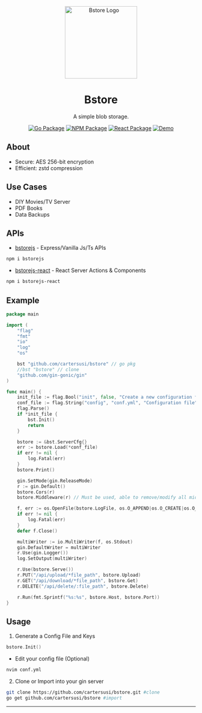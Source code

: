 <div align="center">
  <img width="192px" height="auto" src="public/favicon.ico" alt="Bstore Logo">
  <h1>Bstore</h1>
  <p>A simple blob storage.</p>
</div>

<div align="center">

  [![Go Package](https://img.shields.io/badge/go%20package-bstore-00ADD8?style=flat-square&logo=go)](https://github.com/carterusi/bstore)
  [![NPM Package](https://img.shields.io/badge/npm-bstorejs-red?style=flat-square&logo=npm)](https://www.npmjs.com/package/bstorejs)
  [![React Package](https://img.shields.io/badge/react-bstorejs--react-61DAFB?style=flat-square&logo=react)](https://www.npmjs.com/package/bstorejs-react)
  [![Demo](https://img.shields.io/badge/demo-bstorejs--demo-brightgreen?style=flat-square)](https://github.com/carterusi/bstorejs-demo)

</div>

## About 
* Secure: AES 256-bit encryption
* Efficient: zstd compression

## Use Cases
* DIY Movies/TV Server
* PDF Books
* Data Backups


## APIs
- [bstorejs](https://github.com/cartersusi/bstorejs.git) - Express/Vanilla Js/Ts APIs
```sh
npm i bstorejs
```
- [bstorejs-react](https://github.com/cartersusi/bstorejs-react.git) - React Server Actions & Components
```sh
npm i bstorejs-react
```


## Example
```go
package main

import (
	"flag"
	"fmt"
	"io"
	"log"
	"os"

	bst "github.com/cartersusi/bstore" // go pkg
    //bst "bstore" // clone
	"github.com/gin-gonic/gin"
)

func main() {
	init_file := flag.Bool("init", false, "Create a new configuration file")
	conf_file := flag.String("config", "conf.yml", "Configuration file")
	flag.Parse()
	if *init_file {
		bst.Init()
		return
	}

	bstore := &bst.ServerCfg{}
	err := bstore.Load(*conf_file)
	if err != nil {
		log.Fatal(err)
	}
	bstore.Print()

	gin.SetMode(gin.ReleaseMode)
	r := gin.Default()
	bstore.Cors(r)
	bstore.Middleware(r) // Must be used, able to remove/modify all middleware(rate limit, valid path) except read-write key validation

	f, err := os.OpenFile(bstore.LogFile, os.O_APPEND|os.O_CREATE|os.O_WRONLY, 0644)
	if err != nil {
		log.Fatal(err)
	}
	defer f.Close()

	multiWriter := io.MultiWriter(f, os.Stdout)
	gin.DefaultWriter = multiWriter
	r.Use(gin.Logger())
	log.SetOutput(multiWriter)

	r.Use(bstore.Serve())
	r.PUT("/api/upload/*file_path", bstore.Upload)
	r.GET("/api/download/*file_path", bstore.Get)
	r.DELETE("/api/delete/:file_path", bstore.Delete)

	r.Run(fmt.Sprintf("%s:%s", bstore.Host, bstore.Port))
}
```

## Usage

1. Generate a Config File and Keys
```go
bstore.Init()
```

- Edit your config file (Optional)
```sh
nvim conf.yml
```

2. Clone or Import into your gin server
```sh
git clone https://github.com/cartersusi/bstore.git #clone
go get github.com/cartersusi/bstore #import
```

---
<!-- 
# `bstore` npm package

## Upload a File
```ts
import { put, PutBstoreResponse } from 'bstore';

// upload a public file
const res: PutBstoreResponse = await put(file, file_path, 'public');
//upload a private file
const res: PutBstoreResponse = await put(file, file_path, 'private');
```

## Download a File
```ts
import {get, GetBstoreResponse} from 'bstore';

// download a public file
const res: GetBstoreResponse = await get("/images/image.png", 'public');
//download a private file
const res: GetBstoreResponse = await get("/books/book.pdf", 'private');
```

## Delete a File
```ts
import {del, DeleteBstoreResponse} from 'bstore';

// delete a file
const res: DeleteBstoreResponse = await del("/books/book.pdf", 'public');
// delete a directory
const res: DeleteBstoreResponse = await del("/images/hentai/*", 'private');
```

-->
